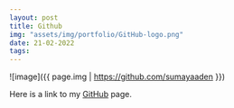 ```yaml
---
layout: post
title: Github
img: "assets/img/portfolio/GitHub-logo.png"
date: 21-02-2022
tags: 
---
```


![image]({{ page.img | https://github.com/sumayaaden }})

Here is a link to my [GitHub]() page.